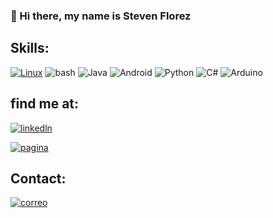 ### 👋 Hi there, my name is Steven Florez

## Skills:


[![Linux](https://img.shields.io/badge/Linux-FCC624?style=for-the-badge&logo=Linux&logoColor=white&labelColor=000000&?logoWidth=40)]()
![bash](https://img.shields.io/badge/GNU_bash-252639?style=for-the-badge&logo=GNUbash&logoColor=white&labelColor=000000&?logoWidth=40)
![Java](https://img.shields.io/badge/Java-FF5733?style=for-the-badge&logo=JavaScript&logoColor=white&labelColor=000000&?logoWidth=40)
![Android](https://img.shields.io/badge/Android-98FF9B?style=for-the-badge&logo=Android&logoColor=white&labelColor=000000&?logoWidth=40)
![Python](https://img.shields.io/badge/Python-000CFF?style=for-the-badge&logo=python&logoColor=white&labelColor=000000&?logoWidth=40)
![C#](https://img.shields.io/badge/C_Sharp-B200FF?style=for-the-badge&logo=CSharp&logoColor=white&labelColor=000000&?logoWidth=40)
![Arduino](https://img.shields.io/badge/Arduino-98FFFF?style=for-the-badge&logo=arduino&logoColor=white&labelColor=000000&?logoWidth=40)


## find me at:

[![linkedln](https://img.shields.io/badge/Linkedin-Steven_Florez-98FFFF?style=for-the-badge&logo=linkedin&logoColor=white&labelColor=000000&?logoWidth=40)](https://www.linkedin.com/in/saflorezprieto/)


[![pagina](https://img.shields.io/badge/Website-presentation_web_page-0046FF?style=for-the-badge&logo=Webflow&logoColor=white&labelColor=000000&?logoWidth=40)](https://st3v3n-4n4.github.io/)


## Contact:

<a href="mailto:saflorezprieto@gmail.com">![correo](https://img.shields.io/badge/Mail-saflorezprieto@gmail.com-D60000?style=for-the-badge&logo=Gmail&logoColor=white&labelColor=000000&?logoWidth=40)</a>


<!--Link--->
<!---https://shields.io/category/other-->
<!---https://simpleicons.org/-->
